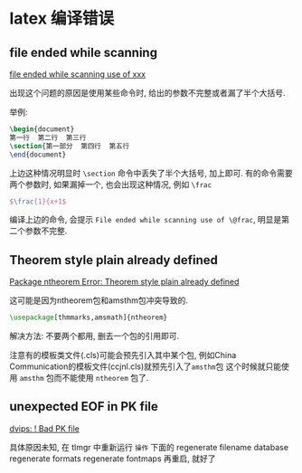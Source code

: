 # latex 编译错误

## file ended while scanning

[file ended while scanning use of xxx](https://blog.csdn.net/WangJiankun_ls/article/details/78671250)

出现这个问题的原因是使用某些命令时,
给出的参数不完整或者漏了半个大括号.

举例:

```latex
\begin{document}
第一行  第二行  第三行
\section{第一部分  第四行  第五行
\end{document}
```

上边这种情况明显时 `\section` 命令中丢失了半个大括号, 加上即可.
有的命令需要两个参数时, 如果漏掉一个, 也会出现这种情况, 例如 `\frac`

```latex
$\frac{1}{x+1$
```

编译上边的命令, 会提示
`File ended while scanning use of \@frac`,
明显是第二个参数不完整.

## Theorem style plain already defined

[Package ntheorem Error: Theorem style plain already defined](https://blog.csdn.net/lcly17/article/details/124599989)

这可能是因为ntheorem包和amsthm包冲突导致的.

```latex
\usepackage[thmmarks,amsmath]{ntheorem}
```

解决方法: 不要两个都用, 删去一个包的引用即可.

注意有的模板类文件(.cls)可能会预先引入其中某个包,
例如China Communication的模板文件(ccjnl.cls)就预先引入了`amsthm`包
这个时候就只能使用 `amsthm` 包而不能使用 `ntheorem` 包了.

## unexpected EOF in PK file

[dvips: ! Bad PK file](https://tex.stackexchange.com/questions/13322/dvips-bad-pk-file)

具体原因未知, 在 tlmgr 中重新运行 `操作` 下面的
regenerate filename database
regenerate formats
regenerate fontmaps
再重启, 就好了
